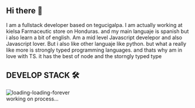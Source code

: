 ## Hi there 👋
I am a fullstack developer based on tegucigalpa.
I am actually working at kielsa Farmaceutic store on Honduras.
and my main languaje is spanish but i also learn a bit of english.
Am a mid level Javascript develepor and also Javascript lover.
But i also like other languaje like python. but what a really like more is strongly typed programming languages.
and thats why am in love with TS. it has the best of node and the storngly typed type

## DEVELOP STACK 🛠️

![loading-loading-forever](https://github.com/user-attachments/assets/8228cde5-d88f-4997-ac84-fe65f8b6ac61)
<br />
working on process...


<!--
**xXMolinaXx/xXMolinaXx** is a ✨ _special_ ✨ repository because its `README.md` (this file) appears on your GitHub profile.

Here are some ideas to get you started:

- 🔭 I’m currently working on ...
- 🌱 I’m currently learning ...
- 👯 I’m looking to collaborate on ...
- 🤔 I’m looking for help with ...
- 💬 Ask me about ...
- 📫 How to reach me: ...
- 😄 Pronouns: ...
- ⚡ Fun fact: ...
-->
